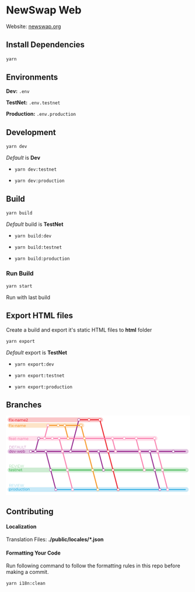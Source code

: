 # NewSwap Web

Website: [newswap.org](https://newswap.org/)

## Install Dependencies

```bash
yarn
```

## Environments

**Dev:** `.env`

**TestNet:** `.env.testnet`

**Production:** `.env.production`

## Development

```bash
yarn dev
```

_Default_ is **Dev**

- `yarn dev:testnet`

- `yarn dev:production`

## Build

```bash
yarn build
```

_Default_ build is **TestNet**

- `yarn build:dev`

- `yarn build:testnet`

- `yarn build:production`

### Run Build

```bash
yarn start
```

Run with last build

## Export HTML files

Create a build and export it's static HTML files to **html** folder

```bash
yarn export
```

_Default_ export is **TestNet**

- `yarn export:dev`

- `yarn export:testnet`

- `yarn export:production`

## Branches

![Branches](./docs/assets/repo-branches.gif)

## Contributing

#### Localization

Translation Files: **./public/locales/\*.json**

#### Formatting Your Code

Run following command to follow the formatting rules in this repo before making a commit.

```bash
yarn i18n:clean
```

